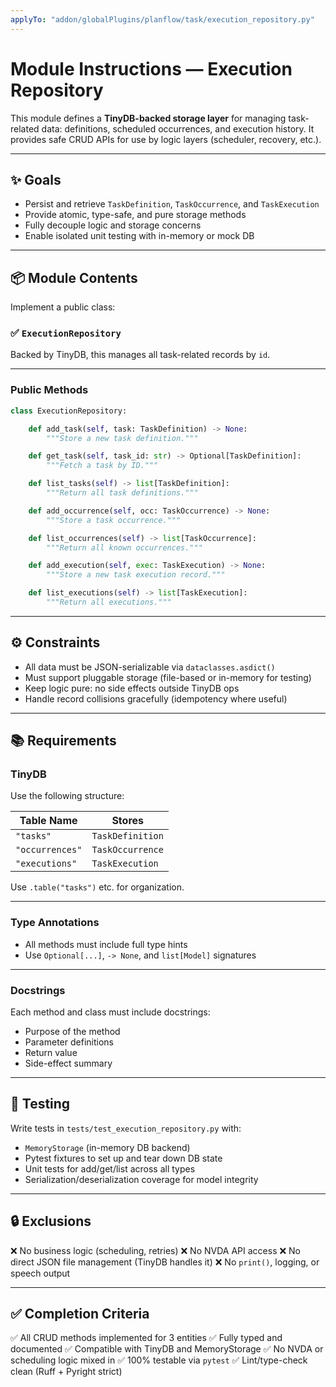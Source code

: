 ```yaml
---
applyTo: "addon/globalPlugins/planflow/task/execution_repository.py"
---
```


# Module Instructions — Execution Repository

This module defines a **TinyDB-backed storage layer** for managing task-related data: definitions, scheduled occurrences, and execution history. It provides safe CRUD APIs for use by logic layers (scheduler, recovery, etc.).

---

## ✨ Goals

- Persist and retrieve `TaskDefinition`, `TaskOccurrence`, and `TaskExecution`
- Provide atomic, type-safe, and pure storage methods
- Fully decouple logic and storage concerns
- Enable isolated unit testing with in-memory or mock DB

---

## 📦 Module Contents

Implement a public class:

### ✅ `ExecutionRepository`

Backed by TinyDB, this manages all task-related records by `id`.

---

### Public Methods

```python
class ExecutionRepository:

    def add_task(self, task: TaskDefinition) -> None:
        """Store a new task definition."""

    def get_task(self, task_id: str) -> Optional[TaskDefinition]:
        """Fetch a task by ID."""

    def list_tasks(self) -> list[TaskDefinition]:
        """Return all task definitions."""

    def add_occurrence(self, occ: TaskOccurrence) -> None:
        """Store a task occurrence."""

    def list_occurrences(self) -> list[TaskOccurrence]:
        """Return all known occurrences."""

    def add_execution(self, exec: TaskExecution) -> None:
        """Store a new task execution record."""

    def list_executions(self) -> list[TaskExecution]:
        """Return all executions."""
````

---

## ⚙️ Constraints

* All data must be JSON-serializable via `dataclasses.asdict()`
* Must support pluggable storage (file-based or in-memory for testing)
* Keep logic pure: no side effects outside TinyDB ops
* Handle record collisions gracefully (idempotency where useful)

---

## 📚 Requirements

### TinyDB

Use the following structure:

| Table Name      | Stores           |
| --------------- | ---------------- |
| `"tasks"`       | `TaskDefinition` |
| `"occurrences"` | `TaskOccurrence` |
| `"executions"`  | `TaskExecution`  |

Use `.table("tasks")` etc. for organization.

---

### Type Annotations

* All methods must include full type hints
* Use `Optional[...]`, `-> None`, and `list[Model]` signatures

---

### Docstrings

Each method and class must include docstrings:

* Purpose of the method
* Parameter definitions
* Return value
* Side-effect summary

---

## 🧪 Testing

Write tests in `tests/test_execution_repository.py` with:

* `MemoryStorage` (in-memory DB backend)
* Pytest fixtures to set up and tear down DB state
* Unit tests for add/get/list across all types
* Serialization/deserialization coverage for model integrity

---

## 🔒 Exclusions

❌ No business logic (scheduling, retries)
❌ No NVDA API access
❌ No direct JSON file management (TinyDB handles it)
❌ No `print()`, logging, or speech output

---

## ✅ Completion Criteria

✅ All CRUD methods implemented for 3 entities
✅ Fully typed and documented
✅ Compatible with TinyDB and MemoryStorage
✅ No NVDA or scheduling logic mixed in
✅ 100% testable via `pytest`
✅ Lint/type-check clean (Ruff + Pyright strict)
